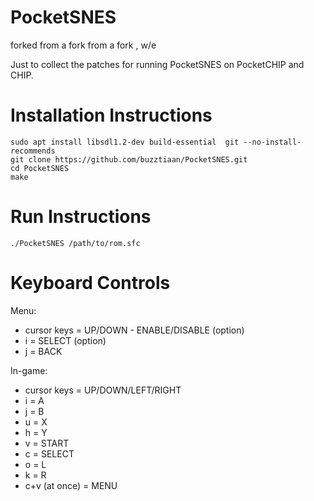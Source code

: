 # PocketSNES

forked from a fork from a fork , w/e

Just to collect the patches for running PocketSNES on PocketCHIP and CHIP.

# Installation Instructions

```
sudo apt install libsdl1.2-dev build-essential  git --no-install-recommends
git clone https://github.com/buzztiaan/PocketSNES.git
cd PocketSNES
make
```

# Run Instructions

```
./PocketSNES /path/to/rom.sfc
```

# Keyboard Controls

Menu:
* cursor keys = UP/DOWN - ENABLE/DISABLE (option)
* i = SELECT (option)
* j = BACK

In-game:
* cursor keys = UP/DOWN/LEFT/RIGHT
* i = A
* j = B
* u = X
* h = Y 
* v = START
* c = SELECT
* o = L
* k = R
* c+v (at once) = MENU
